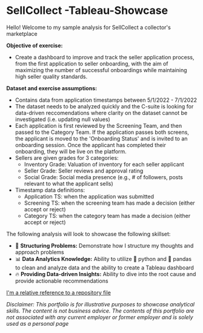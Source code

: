 # SellCollect -Tableau-Showcase

Hello! Welcome to my sample analysis for SellCollect a collector's marketplace<br>

**Objective of exercise:**
- Create a dashboard to improve and track the seller application process, from the first application to seller onboarding, with the aim of maximizing the number of successful onboardings while maintaining high seller quality standards.

**Dataset and exercise assumptions:**
- Contains data from application timestamps between 5/1/2022 - 7/1/2022
- The dataset needs to be analyzed quickly and the C-suite is looking for data-driven reccomendations where clarity on the dataset cannot be investigated (i.e. updating null values)
- Each application is first reviewed by the Screening Team, and then passed to the Category Team. If the application passes both screens, the applicant is moved to the 'Onboarding Status' and is invited to an onboarding session. Once the applicant has completed their onboarding, they will be live on the platform.
- Sellers are given grades for 3 categories:
    - Inventory Grade: Valuation of inventory for each seller applicant
    - Seller Grade: Seller reviews and approval rating
    - Social Grade: Social media presence (e.g., # of followers, posts relevant to what the applicant sells)
- Timestamp data definitions:
    - Application TS: when the application was submitted
    - Screening TS: when the screening team has made a decision (either accept or reject)
    - Category TS: when the category team has made a decision (either accept or reject)

The following analysis will look to showcase the following skillset:
- 🎯 **Structuring Problems:** Demonstrate how I structure my thoughts and approach problems 
- 📊 **Data Analytics Knowledge:** Ability to utilize 🐍 python and 🐼 pandas to clean and analyze data and the ability to create a Tableau dashboard
- 🔥 **Providing Data-driven Insights:** Ability to dive into the root cause and provide actionable recommendations 

[I'm a relative reference to a repository file](../blob/main/SellCollect%20Seller%20Onboarding%20Exercise.ipynb)

_Disclaimer: This portfolio is for illustrative purposes to showcase analytical skills. The content is not business advice. The contents of this portfolio are not associated with any current employer or former employer and is solely used as a personal page_
